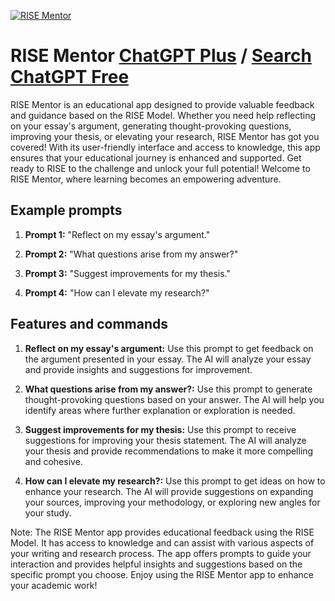 
[![RISE Mentor](https://files.oaiusercontent.com/file-sc10t5Hd17jimceZLYIES7O5?se=2123-10-17T08%3A25%3A21Z&sp=r&sv=2021-08-06&sr=b&rscc=max-age%3D31536000%2C%20immutable&rscd=attachment%3B%20filename%3D1bcc990e-4f17-4620-9c04-05dc2735b3c6.png&sig=dgffFa6c12DHKAjtO98FEoKXMc%2Bt%2B11N2LXn6Hwuz24%3D)](https://chat.openai.com/g/g-UQRoU5Wqb-rise-mentor)

# RISE Mentor [ChatGPT Plus](https://chat.openai.com/g/g-UQRoU5Wqb-rise-mentor) / [Search ChatGPT Free](https://gptcall.net/index.html#/?search=RISE%20Mentor)

RISE Mentor is an educational app designed to provide valuable feedback and guidance based on the RISE Model. Whether you need help reflecting on your essay's argument, generating thought-provoking questions, improving your thesis, or elevating your research, RISE Mentor has got you covered! With its user-friendly interface and access to knowledge, this app ensures that your educational journey is enhanced and supported. Get ready to RISE to the challenge and unlock your full potential! Welcome to RISE Mentor, where learning becomes an empowering adventure.

## Example prompts

1. **Prompt 1:** "Reflect on my essay's argument."

2. **Prompt 2:** "What questions arise from my answer?"

3. **Prompt 3:** "Suggest improvements for my thesis."

4. **Prompt 4:** "How can I elevate my research?"

## Features and commands

1. **Reflect on my essay's argument:** Use this prompt to get feedback on the argument presented in your essay. The AI will analyze your essay and provide insights and suggestions for improvement.

2. **What questions arise from my answer?:** Use this prompt to generate thought-provoking questions based on your answer. The AI will help you identify areas where further explanation or exploration is needed.

3. **Suggest improvements for my thesis:** Use this prompt to receive suggestions for improving your thesis statement. The AI will analyze your thesis and provide recommendations to make it more compelling and cohesive.

4. **How can I elevate my research?:** Use this prompt to get ideas on how to enhance your research. The AI will provide suggestions on expanding your sources, improving your methodology, or exploring new angles for your study.

Note: The RISE Mentor app provides educational feedback using the RISE Model. It has access to knowledge and can assist with various aspects of your writing and research process. The app offers prompts to guide your interaction and provides helpful insights and suggestions based on the specific prompt you choose. Enjoy using the RISE Mentor app to enhance your academic work!


